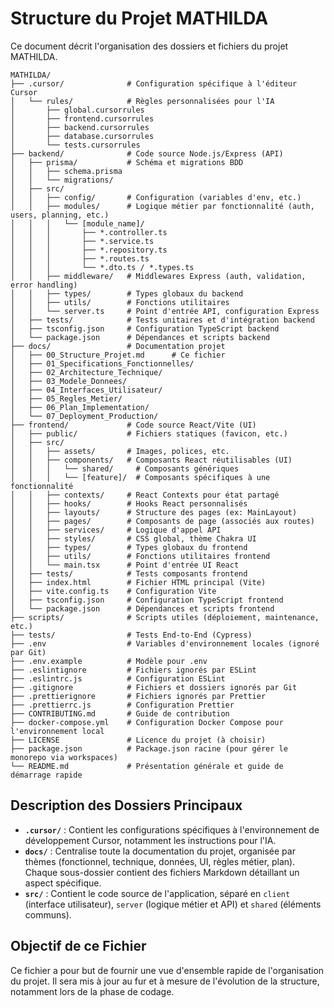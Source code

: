 # Structure du Projet MATHILDA

Ce document décrit l'organisation des dossiers et fichiers du projet MATHILDA.

```
MATHILDA/
├── .cursor/              # Configuration spécifique à l'éditeur Cursor
│   └── rules/            # Règles personnalisées pour l'IA
│       ├── global.cursorrules
│       ├── frontend.cursorrules
│       ├── backend.cursorrules
│       ├── database.cursorrules
│       └── tests.cursorrules
├── backend/              # Code source Node.js/Express (API)
│   ├── prisma/           # Schéma et migrations BDD
│   │   ├── schema.prisma
│   │   └── migrations/
│   ├── src/
│   │   ├── config/       # Configuration (variables d'env, etc.)
│   │   ├── modules/      # Logique métier par fonctionnalité (auth, users, planning, etc.)
│   │   │   └── [module_name]/
│   │   │       ├── *.controller.ts
│   │   │       ├── *.service.ts
│   │   │       ├── *.repository.ts
│   │   │       ├── *.routes.ts
│   │   │       └── *.dto.ts / *.types.ts
│   │   ├── middleware/   # Middlewares Express (auth, validation, error handling)
│   │   ├── types/        # Types globaux du backend
│   │   ├── utils/        # Fonctions utilitaires
│   │   └── server.ts     # Point d'entrée API, configuration Express
│   ├── tests/            # Tests unitaires et d'intégration backend
│   ├── tsconfig.json     # Configuration TypeScript backend
│   └── package.json      # Dépendances et scripts backend
├── docs/                 # Documentation projet
│   ├── 00_Structure_Projet.md      # Ce fichier
│   ├── 01_Specifications_Fonctionnelles/
│   ├── 02_Architecture_Technique/
│   ├── 03_Modele_Donnees/
│   ├── 04_Interfaces_Utilisateur/
│   ├── 05_Regles_Metier/
│   ├── 06_Plan_Implementation/
│   └── 07_Deployment_Production/
├── frontend/             # Code source React/Vite (UI)
│   ├── public/           # Fichiers statiques (favicon, etc.)
│   ├── src/
│   │   ├── assets/       # Images, polices, etc.
│   │   ├── components/   # Composants React réutilisables (UI)
│   │   │   └── shared/     # Composants génériques
│   │   │   └── [feature]/  # Composants spécifiques à une fonctionnalité
│   │   ├── contexts/     # React Contexts pour état partagé
│   │   ├── hooks/        # Hooks React personnalisés
│   │   ├── layouts/      # Structure des pages (ex: MainLayout)
│   │   ├── pages/        # Composants de page (associés aux routes)
│   │   ├── services/     # Logique d'appel API
│   │   ├── styles/       # CSS global, thème Chakra UI
│   │   ├── types/        # Types globaux du frontend
│   │   ├── utils/        # Fonctions utilitaires frontend
│   │   └── main.tsx      # Point d'entrée UI React
│   ├── tests/            # Tests composants frontend
│   ├── index.html        # Fichier HTML principal (Vite)
│   ├── vite.config.ts    # Configuration Vite
│   ├── tsconfig.json     # Configuration TypeScript frontend
│   └── package.json      # Dépendances et scripts frontend
├── scripts/              # Scripts utiles (déploiement, maintenance, etc.)
├── tests/                # Tests End-to-End (Cypress)
├── .env                  # Variables d'environnement locales (ignoré par Git)
├── .env.example          # Modèle pour .env
├── .eslintignore         # Fichiers ignorés par ESLint
├── .eslintrc.js          # Configuration ESLint
├── .gitignore            # Fichiers et dossiers ignorés par Git
├── .prettierignore       # Fichiers ignorés par Prettier
├── .prettierrc.js        # Configuration Prettier
├── CONTRIBUTING.md       # Guide de contribution
├── docker-compose.yml    # Configuration Docker Compose pour l'environnement local
├── LICENSE               # Licence du projet (à choisir)
├── package.json          # Package.json racine (pour gérer le monorepo via workspaces)
└── README.md             # Présentation générale et guide de démarrage rapide
```

## Description des Dossiers Principaux

- **`.cursor/`** : Contient les configurations spécifiques à l'environnement de développement Cursor, notamment les instructions pour l'IA.
- **`docs/`** : Centralise toute la documentation du projet, organisée par thèmes (fonctionnel, technique, données, UI, règles métier, plan). Chaque sous-dossier contient des fichiers Markdown détaillant un aspect spécifique.
- **`src/`** : Contient le code source de l'application, séparé en `client` (interface utilisateur), `server` (logique métier et API) et `shared` (éléments communs).

## Objectif de ce Fichier

Ce fichier a pour but de fournir une vue d'ensemble rapide de l'organisation du projet. Il sera mis à jour au fur et à mesure de l'évolution de la structure, notamment lors de la phase de codage. 